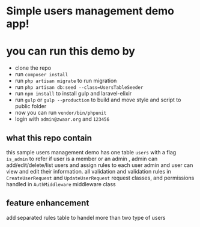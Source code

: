 # Simple users management demo app!


# you can run this demo by

- clone the repo 
- run `composer install`
- run `php artisan migrate` to run migration 
- run `php artisan db:seed --class=UsersTableSeeder`
- run `npm install` to install gulp and laravel-elixir
- run `gulp` or `gulp --production` to build and move style and script to public folder
- now you can run `vendor/bin/phpunit`  
- login with `admin@zwaar.org` and `123456`

## what this repo contain 
 this sample users management demo has one table `users` with 
a flag `is_admin` to refer if user is a member or an admin ,
 admin can add/edit/delete/list users and assign rules to each user
 admin and user can view and edit their information.
 all validation and validation rules in `CreateUserRequest` and `UpdateUserRequest` request classes,
 and permissions handled in `AuthMiddleware` middleware class
 
 ## feature enhancement
 add separated rules table to handel more than two type of users
  
